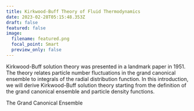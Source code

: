 ```yaml
---
title: Kirkwood-Buff Theory of Fluid Thermodynamics
date: 2023-02-28T05:15:48.353Z
draft: false
featured: false
image:
  filename: featured.png
  focal_point: Smart
  preview_only: false
---
```

Kirkwood-Buff solution theory was presented in a landmark paper in 1951. The theory relates particle number fluctuations in the grand canonical ensemble to integrals of the radial distribution function. In this introduction, we will derive Kirkwood-Buff solution theory starting from the definition of the grand canonical ensemble and particle density functions.

T﻿he Grand Canonical Ensemble